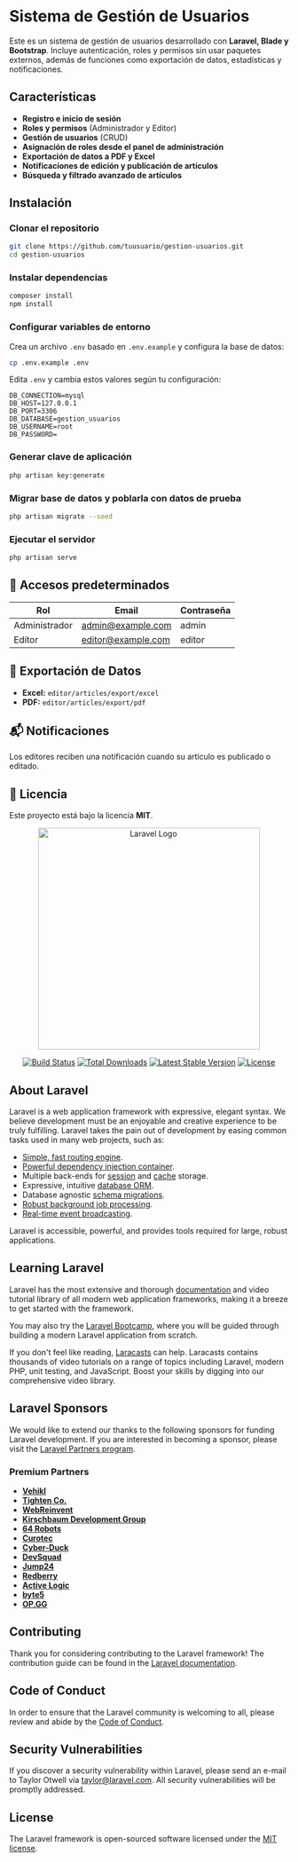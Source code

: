 # Sistema de Gestión de Usuarios

Este es un sistema de gestión de usuarios desarrollado con **Laravel, Blade y Bootstrap**. Incluye autenticación, roles y permisos sin usar paquetes externos, además de funciones como exportación de datos, estadísticas y notificaciones.

## Características
- **Registro e inicio de sesión**
- **Roles y permisos** (Administrador y Editor)
- **Gestión de usuarios** (CRUD)
- **Asignación de roles desde el panel de administración**
- **Exportación de datos a PDF y Excel**
- **Notificaciones de edición y publicación de artículos**
- **Búsqueda y filtrado avanzado de artículos**

## Instalación
### Clonar el repositorio
```bash
git clone https://github.com/tuusuario/gestion-usuarios.git
cd gestion-usuarios
```

### Instalar dependencias
```bash
composer install
npm install
```

### Configurar variables de entorno
Crea un archivo `.env` basado en `.env.example` y configura la base de datos:
```bash
cp .env.example .env
```
Edita `.env` y cambia estos valores según tu configuración:
```
DB_CONNECTION=mysql
DB_HOST=127.0.0.1
DB_PORT=3306
DB_DATABASE=gestion_usuarios
DB_USERNAME=root
DB_PASSWORD=
```

### Generar clave de aplicación
```bash
php artisan key:generate
```

### Migrar base de datos y poblarla con datos de prueba
```bash
php artisan migrate --seed
```

### Ejecutar el servidor
```bash
php artisan serve
```

## 🔑 Accesos predeterminados
| Rol            | Email                 | Contraseña |
|---------------|----------------------|------------|
| Administrador | admin@example.com     | admin      |
| Editor        | editor@example.com    | editor     |

## 📂 Exportación de Datos
- **Excel:** `editor/articles/export/excel`
- **PDF:** `editor/articles/export/pdf`

## 📬 Notificaciones
Los editores reciben una notificación cuando su artículo es publicado o editado.

## 📝 Licencia
Este proyecto está bajo la licencia **MIT**.



<p align="center"><a href="https://laravel.com" target="_blank"><img src="https://raw.githubusercontent.com/laravel/art/master/logo-lockup/5%20SVG/2%20CMYK/1%20Full%20Color/laravel-logolockup-cmyk-red.svg" width="400" alt="Laravel Logo"></a></p>

<p align="center">
<a href="https://github.com/laravel/framework/actions"><img src="https://github.com/laravel/framework/workflows/tests/badge.svg" alt="Build Status"></a>
<a href="https://packagist.org/packages/laravel/framework"><img src="https://img.shields.io/packagist/dt/laravel/framework" alt="Total Downloads"></a>
<a href="https://packagist.org/packages/laravel/framework"><img src="https://img.shields.io/packagist/v/laravel/framework" alt="Latest Stable Version"></a>
<a href="https://packagist.org/packages/laravel/framework"><img src="https://img.shields.io/packagist/l/laravel/framework" alt="License"></a>
</p>

## About Laravel

Laravel is a web application framework with expressive, elegant syntax. We believe development must be an enjoyable and creative experience to be truly fulfilling. Laravel takes the pain out of development by easing common tasks used in many web projects, such as:

- [Simple, fast routing engine](https://laravel.com/docs/routing).
- [Powerful dependency injection container](https://laravel.com/docs/container).
- Multiple back-ends for [session](https://laravel.com/docs/session) and [cache](https://laravel.com/docs/cache) storage.
- Expressive, intuitive [database ORM](https://laravel.com/docs/eloquent).
- Database agnostic [schema migrations](https://laravel.com/docs/migrations).
- [Robust background job processing](https://laravel.com/docs/queues).
- [Real-time event broadcasting](https://laravel.com/docs/broadcasting).

Laravel is accessible, powerful, and provides tools required for large, robust applications.

## Learning Laravel

Laravel has the most extensive and thorough [documentation](https://laravel.com/docs) and video tutorial library of all modern web application frameworks, making it a breeze to get started with the framework.

You may also try the [Laravel Bootcamp](https://bootcamp.laravel.com), where you will be guided through building a modern Laravel application from scratch.

If you don't feel like reading, [Laracasts](https://laracasts.com) can help. Laracasts contains thousands of video tutorials on a range of topics including Laravel, modern PHP, unit testing, and JavaScript. Boost your skills by digging into our comprehensive video library.

## Laravel Sponsors

We would like to extend our thanks to the following sponsors for funding Laravel development. If you are interested in becoming a sponsor, please visit the [Laravel Partners program](https://partners.laravel.com).

### Premium Partners

- **[Vehikl](https://vehikl.com/)**
- **[Tighten Co.](https://tighten.co)**
- **[WebReinvent](https://webreinvent.com/)**
- **[Kirschbaum Development Group](https://kirschbaumdevelopment.com)**
- **[64 Robots](https://64robots.com)**
- **[Curotec](https://www.curotec.com/services/technologies/laravel/)**
- **[Cyber-Duck](https://cyber-duck.co.uk)**
- **[DevSquad](https://devsquad.com/hire-laravel-developers)**
- **[Jump24](https://jump24.co.uk)**
- **[Redberry](https://redberry.international/laravel/)**
- **[Active Logic](https://activelogic.com)**
- **[byte5](https://byte5.de)**
- **[OP.GG](https://op.gg)**

## Contributing

Thank you for considering contributing to the Laravel framework! The contribution guide can be found in the [Laravel documentation](https://laravel.com/docs/contributions).

## Code of Conduct

In order to ensure that the Laravel community is welcoming to all, please review and abide by the [Code of Conduct](https://laravel.com/docs/contributions#code-of-conduct).

## Security Vulnerabilities

If you discover a security vulnerability within Laravel, please send an e-mail to Taylor Otwell via [taylor@laravel.com](mailto:taylor@laravel.com). All security vulnerabilities will be promptly addressed.

## License

The Laravel framework is open-sourced software licensed under the [MIT license](https://opensource.org/licenses/MIT).

